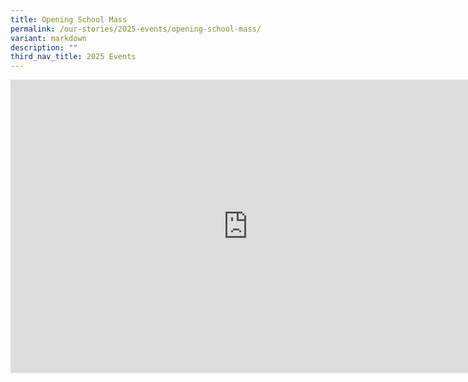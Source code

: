```yaml
---
title: Opening School Mass
permalink: /our-stories/2025-events/opening-school-mass/
variant: markdown
description: ""
third_nav_title: 2025 Events
---
```

<iframe allowfullscreen="true" height="469" width="760" frameborder="0" src="https://docs.google.com/presentation/d/e/2PACX-1vRQomLH6DgQdLeO_WIHGBagcmhycz5hed9IRVXBf1MDr0kLoG0NFg35znv_igKq552bIZm_965RJvJe/embed?start=true&amp;loop=true&amp;delayms=3000"></iframe>
